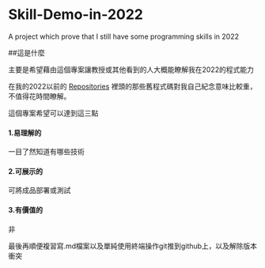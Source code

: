 # Skill-Demo-in-2022
A project which prove that I still have some programming skills in 2022

##這是什麼


主要是希望藉由這個專案讓教授或其他看到的人大概能瞭解我在2022的程式能力


在我的2022以前的 [Repositories](https://github.com/Lica3265?tab=repositories) 裡頭的那些舊程式碼對我自己紀念意味比較重，不值得花時間瞭解。

這個專案希望可以達到這三點
#### 1.易理解的
一目了然知道有哪些技術

#### 2.可展示的
可將成品部署或測試

#### 3.有價值的
非


最後再順便複習寫.md檔案以及單純使用終端操作git推到github上，以及解除版本衝突